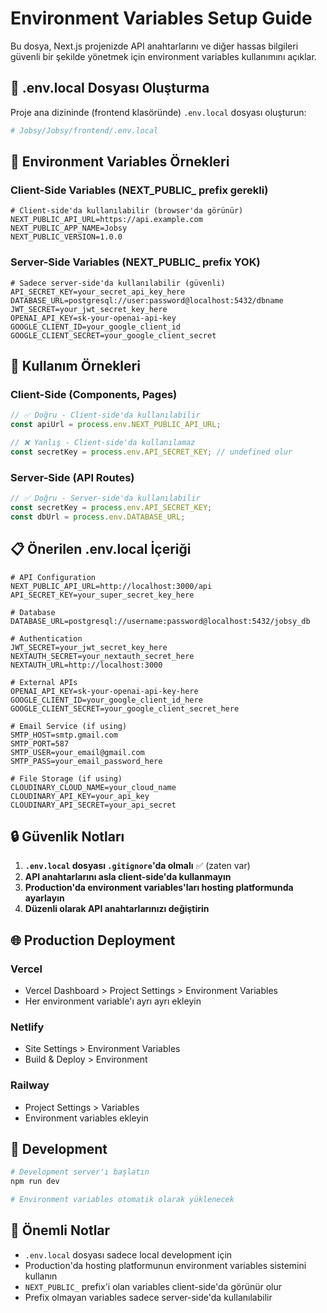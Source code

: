 # Environment Variables Setup Guide

Bu dosya, Next.js projenizde API anahtarlarını ve diğer hassas bilgileri güvenli bir şekilde yönetmek için environment variables kullanımını açıklar.

## 📁 .env.local Dosyası Oluşturma

Proje ana dizininde (frontend klasöründe) `.env.local` dosyası oluşturun:

```bash
# Jobsy/Jobsy/frontend/.env.local
```

## 🔐 Environment Variables Örnekleri

### Client-Side Variables (NEXT_PUBLIC_ prefix gerekli)
```env
# Client-side'da kullanılabilir (browser'da görünür)
NEXT_PUBLIC_API_URL=https://api.example.com
NEXT_PUBLIC_APP_NAME=Jobsy
NEXT_PUBLIC_VERSION=1.0.0
```

### Server-Side Variables (NEXT_PUBLIC_ prefix YOK)
```env
# Sadece server-side'da kullanılabilir (güvenli)
API_SECRET_KEY=your_secret_api_key_here
DATABASE_URL=postgresql://user:password@localhost:5432/dbname
JWT_SECRET=your_jwt_secret_key_here
OPENAI_API_KEY=sk-your-openai-api-key
GOOGLE_CLIENT_ID=your_google_client_id
GOOGLE_CLIENT_SECRET=your_google_client_secret
```

## 🚀 Kullanım Örnekleri

### Client-Side (Components, Pages)
```typescript
// ✅ Doğru - Client-side'da kullanılabilir
const apiUrl = process.env.NEXT_PUBLIC_API_URL;

// ❌ Yanlış - Client-side'da kullanılamaz
const secretKey = process.env.API_SECRET_KEY; // undefined olur
```

### Server-Side (API Routes)
```typescript
// ✅ Doğru - Server-side'da kullanılabilir
const secretKey = process.env.API_SECRET_KEY;
const dbUrl = process.env.DATABASE_URL;
```

## 📋 Önerilen .env.local İçeriği

```env
# API Configuration
NEXT_PUBLIC_API_URL=http://localhost:3000/api
API_SECRET_KEY=your_super_secret_key_here

# Database
DATABASE_URL=postgresql://username:password@localhost:5432/jobsy_db

# Authentication
JWT_SECRET=your_jwt_secret_key_here
NEXTAUTH_SECRET=your_nextauth_secret_here
NEXTAUTH_URL=http://localhost:3000

# External APIs
OPENAI_API_KEY=sk-your-openai-api-key-here
GOOGLE_CLIENT_ID=your_google_client_id_here
GOOGLE_CLIENT_SECRET=your_google_client_secret_here

# Email Service (if using)
SMTP_HOST=smtp.gmail.com
SMTP_PORT=587
SMTP_USER=your_email@gmail.com
SMTP_PASS=your_email_password_here

# File Storage (if using)
CLOUDINARY_CLOUD_NAME=your_cloud_name
CLOUDINARY_API_KEY=your_api_key
CLOUDINARY_API_SECRET=your_api_secret
```

## 🔒 Güvenlik Notları

1. **`.env.local` dosyası `.gitignore`'da olmalı** ✅ (zaten var)
2. **API anahtarlarını asla client-side'da kullanmayın**
3. **Production'da environment variables'ları hosting platformunda ayarlayın**
4. **Düzenli olarak API anahtarlarınızı değiştirin**

## 🌐 Production Deployment

### Vercel
- Vercel Dashboard > Project Settings > Environment Variables
- Her environment variable'ı ayrı ayrı ekleyin

### Netlify
- Site Settings > Environment Variables
- Build & Deploy > Environment

### Railway
- Project Settings > Variables
- Environment variables ekleyin

## 🧪 Development

```bash
# Development server'ı başlatın
npm run dev

# Environment variables otomatik olarak yüklenecek
```

## 📝 Önemli Notlar

- `.env.local` dosyası sadece local development için
- Production'da hosting platformunun environment variables sistemini kullanın
- `NEXT_PUBLIC_` prefix'i olan variables client-side'da görünür olur
- Prefix olmayan variables sadece server-side'da kullanılabilir 